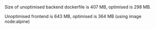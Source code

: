 Size of unoptimised backend dockerfile is 407 MB, optimised is 298 MB.

Unoptimised frontend is 643 MB, optimised is 364 MB (using image node:alpine) 
